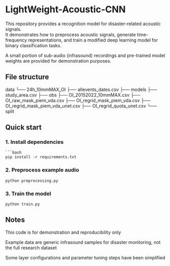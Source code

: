 # LightWeight-Acoustic-CNN
This repository provides a recognition model for disaster-related acoustic signals.  
It demonstrates how to preprocess acoustic signals, generate time-frequency representations, 
and train a modified deep learning model for binary classification tasks.  

A small portion of sub-audio (infrasound) recordings and pre-trained model weights are provided 
for demonstration purposes.
## File structure
data
└── 24h_10mmMAX_OI
    ├── allevents_dates.csv
    ├── models
    ├── study_area.csv
    ├── obs
    ├── OI_20152022_10mmMAX.csv
    ├── OI_raw_mask_piem_vda.csv
    ├── OI_regrid_mask_piem_vda.csv
    ├── OI_regrid_mask_piem_vda_unet.csv
    ├── OI_regrid_quota_unet.csv
    └── split

## Quick start

### 1. Install dependencies
    ```bash
    pip install -r requirements.txt

### 2. Preprocess example audio
    python preprocessing.py
### 3. Train the model
    python train.py

## Notes
This code is for demonstration and reproducibility only

Example data are generic infrasound samples for disaster monitoring, not the full research dataset

Some layer configurations and parameter tuning steps have been simplified
